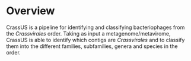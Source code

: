 # Overview


CrassUS is a pipeline for identifying and classifying bacteriophages from the
_Crassvirales_ order. Taking as input a metagenome/metavirome, CrassUS is able to
identify which contigs are _Crassvirales_ and to classify them into the different
families, subfamilies, genera and species in the order.
